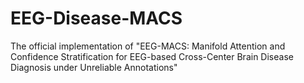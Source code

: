 # EEG-Disease-MACS
The official implementation of "EEG-MACS: Manifold Attention and Confidence Stratification for EEG-based Cross-Center Brain Disease Diagnosis under Unreliable Annotations"
